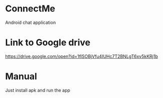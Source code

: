 # ConnectMe
Android chat application

# Link to Google drive
https://drive.google.com/open?id=1flSOBjVfu4IUHc7T2BNLgT6xv5kKRj1b

# Manual 
Just install apk and run the app